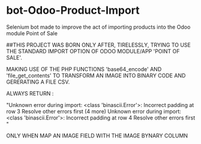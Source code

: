 # bot-Odoo-Product-Import
Selenium bot made to improve the act of importing products into the Odoo module Point of Sale

##THIS PROJECT WAS BORN ONLY AFTER, TIRELESSLY, TRYING TO USE THE STANDARD IMPORT OPTION OF ODOO MODULE/APP 'POINT OF SALE'.

MAKING USE OF THE PHP FUNCTIONS 'base64_encode' AND 'file_get_contents' TO TRANSFORM AN IMAGE INTO BINARY CODE AND GERERATING A FILE CSV.

ALWAYS RETURN :

"Unknown error during import: <class 'binascii.Error'>: Incorrect padding at row 3
Resolve other errors first
(4 more) Unknown error during import: <class 'binascii.Error'>: Incorrect padding at row 4 Resolve other errors first "

ONLY WHEN MAP AN IMAGE FIELD WITH THE IMAGE BYNARY COLUMN 
